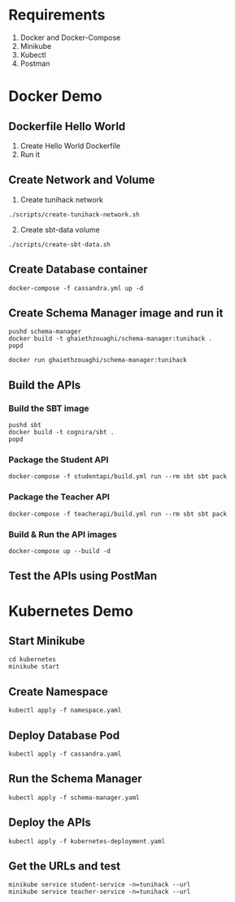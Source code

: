 # Requirements

1. Docker and Docker-Compose
2. Minikube
3. Kubectl
4. Postman

# Docker Demo

## Dockerfile Hello World

1. Create Hello World Dockerfile
2. Run it

## Create Network and Volume
1. Create tunihack network
```
./scripts/create-tunihack-network.sh
```

2. Create sbt-data volume
```
./scripts/create-sbt-data.sh
```

## Create Database container
```
docker-compose -f cassandra.yml up -d
```

## Create Schema Manager image and run it
```
pushd schema-manager
docker build -t ghaiethzouaghi/schema-manager:tunihack .
popd

docker run ghaiethzouaghi/schema-manager:tunihack
```

## Build the APIs
### Build the SBT image
```
pushd sbt
docker build -t cognira/sbt .
popd
```

### Package the Student API 
```
docker-compose -f studentapi/build.yml run --rm sbt sbt pack
```

### Package the Teacher API
```
docker-compose -f teacherapi/build.yml run --rm sbt sbt pack
```

### Build & Run the API images
```
docker-compose up --build -d
```

## Test the APIs using PostMan

# Kubernetes Demo

## Start Minikube
```
cd kubernetes
minikube start
```

## Create Namespace
```
kubectl apply -f namespace.yaml
```

## Deploy Database Pod
```
kubectl apply -f cassandra.yaml
```

## Run the Schema Manager
```
kubectl apply -f schema-manager.yaml
```

## Deploy the APIs
```
kubectl apply -f kubernetes-deployment.yaml
```

## Get the URLs and test
```
minikube service student-service -n=tunihack --url
minikube service teacher-service -n=tunihack --url
```